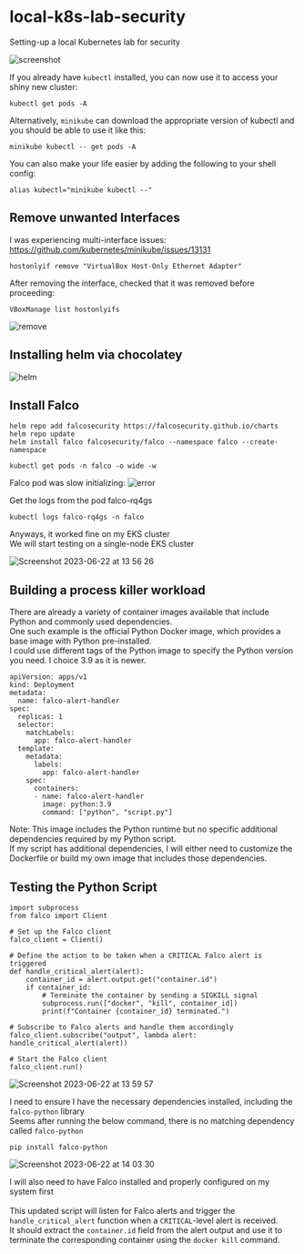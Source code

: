 # local-k8s-lab-security
Setting-up a local Kubernetes lab for security  <br/>

![screenshot](https://github.com/nigeldouglas-itcarlow/local-k8s-lab-security/assets/126002808/1f5d3859-7c39-4f25-b464-252b88fce8aa)

If you already have ```kubectl``` installed, you can now use it to access your shiny new cluster:
```
kubectl get pods -A
```
Alternatively, ```minikube``` can download the appropriate version of kubectl and you should be able to use it like this:
```
minikube kubectl -- get pods -A
```
You can also make your life easier by adding the following to your shell config:
```
alias kubectl="minikube kubectl --"
```
## Remove unwanted Interfaces

I was experiencing multi-interface issues: <br/>
https://github.com/kubernetes/minikube/issues/13131
```
hostonlyif remove "VirtualBox Host-Only Ethernet Adapter"
```
After removing the interface, checked that it was removed before proceeding:
```
VBoxManage list hostonlyifs
```

![remove](https://github.com/nigeldouglas-itcarlow/local-k8s-lab-security/assets/126002808/079b4db4-bdb5-48d7-a1eb-26f334b0dca9)

## Installing helm via chocolatey

![helm](https://github.com/nigeldouglas-itcarlow/local-k8s-lab-security/assets/126002808/2ff6b904-9b35-44ff-8c0d-94335a638b54)

## Install Falco
```
helm repo add falcosecurity https://falcosecurity.github.io/charts
helm repo update
helm install falco falcosecurity/falco --namespace falco --create-namespace
```

```
kubectl get pods -n falco -o wide -w
```

Falco pod was slow initializing:
![error](https://github.com/nigeldouglas-itcarlow/local-k8s-lab-security/assets/126002808/1ba52ff4-19cc-4c41-a25d-d8dbaf76bb91)


Get the logs from the pod falco-rq4gs
```
kubectl logs falco-rq4gs -n falco
```

Anyways, it worked fine on my EKS cluster <br/>
We will start testing on a single-node EKS cluster

![Screenshot 2023-06-22 at 13 56 26](https://github.com/nigeldouglas-itcarlow/local-k8s-lab-security/assets/126002808/514a5da0-2c04-4332-b2a8-2b1385165d45)


## Building a process killer workload

There are already a variety of container images available that include Python and commonly used dependencies. <br/>
One such example is the official Python Docker image, which provides a base image with Python pre-installed.  <br/>
I could use different tags of the Python image to specify the Python version you need. I choice 3.9 as it is newer.

```
apiVersion: apps/v1
kind: Deployment
metadata:
  name: falco-alert-handler
spec:
  replicas: 1
  selector:
    matchLabels:
      app: falco-alert-handler
  template:
    metadata:
      labels:
        app: falco-alert-handler
    spec:
      containers:
      - name: falco-alert-handler
        image: python:3.9
        command: ["python", "script.py"]
```

Note: This image includes the Python runtime but no specific additional dependencies required by my Python script. <br/>
If my script has additional dependencies, I will either need to customize the Dockerfile or build my own image that includes those dependencies.

## Testing the Python Script

```
import subprocess
from falco import Client

# Set up the Falco client
falco_client = Client()

# Define the action to be taken when a CRITICAL Falco alert is triggered
def handle_critical_alert(alert):
    container_id = alert.output.get("container.id")
    if container_id:
        # Terminate the container by sending a SIGKILL signal
        subprocess.run(["docker", "kill", container_id])
        print(f"Container {container_id} terminated.")

# Subscribe to Falco alerts and handle them accordingly
falco_client.subscribe("output", lambda alert: handle_critical_alert(alert))

# Start the Falco client
falco_client.run()
```

![Screenshot 2023-06-22 at 13 59 57](https://github.com/nigeldouglas-itcarlow/local-k8s-lab-security/assets/126002808/c80a96fc-33a1-4619-b3b0-0dc70c0bf1a1)

I need to ensure I have the necessary dependencies installed, including the ```falco-python``` library <br/>
Seems after running the below command, there is no matching dependency called ```falco-python```

```
pip install falco-python
```

![Screenshot 2023-06-22 at 14 03 30](https://github.com/nigeldouglas-itcarlow/local-k8s-lab-security/assets/126002808/71af040b-4e4b-4e0b-83db-d8d895ab3dd2)


I will also need to have Falco installed and properly configured on my system first <br/>
<br/>
This updated script will listen for Falco alerts and trigger the ```handle_critical_alert``` function when a ```CRITICAL```-level alert is received. <br/>
It should extract the ```container.id``` field from the alert output and use it to terminate the corresponding container using the ```docker kill``` command.
